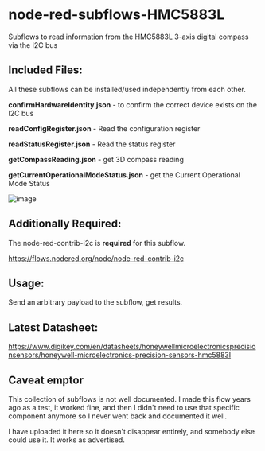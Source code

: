 # node-red-subflows-HMC5883L
Subflows to read information from the HMC5883L 3-axis digital compass via the I2C bus 

## Included Files:

All these subflows can be installed/used independently from each other.

**confirmHardwareIdentity.json** - to confirm the correct device exists on the I2C bus

**readConfigRegister.json** - Read the configuration register

**readStatusRegister.json** - Read the status register

**getCompassReading.json** - get 3D compass reading

**getCurrentOperationalModeStatus.json** - get the Current Operational Mode Status

![image](https://user-images.githubusercontent.com/105139648/173205894-018f3b0e-b335-48ee-b77a-c927139aa8fd.png)


## Additionally Required:

The node-red-contrib-i2c is **required** for this subflow.

https://flows.nodered.org/node/node-red-contrib-i2c

## Usage:

Send an arbitrary payload to the subflow, get results.

## Latest Datasheet: 

https://www.digikey.com/en/datasheets/honeywellmicroelectronicsprecisionsensors/honeywell-microelectronics-precision-sensors-hmc5883l

## Caveat emptor

This collection of subflows is not well documented. I made this flow years ago as a test, it worked fine, and then I didn't need to use that specific component anymore so I never went back and documented it well.  

I have uploaded it here so it doesn't disappear entirely, and somebody else could use it.  It works as advertised.

